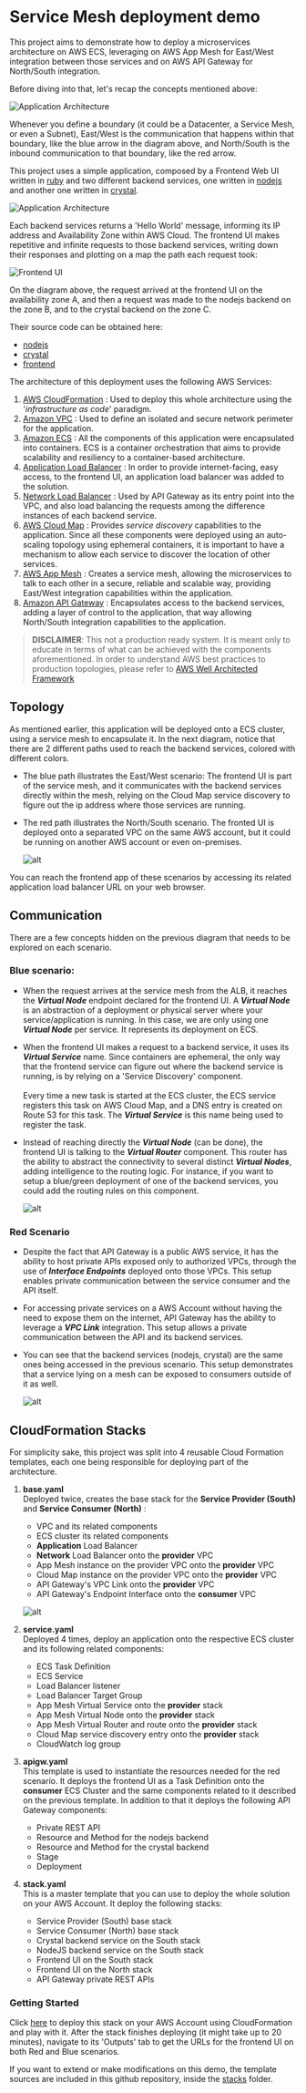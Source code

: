 # Service Mesh deployment demo

This project aims to demonstrate how to deploy a microservices architecture on AWS ECS, leveraging on AWS App Mesh for East/West integration between those services and on AWS API Gateway for North/South integration. 

Before diving into that, let's recap the concepts mentioned above:  

![Application Architecture](./static/north-south-east-west.png) 

Whenever you define a boundary (it could be a Datacenter, a Service Mesh, or even a Subnet), East/West is the communication that happens within that boundary, like the blue arrow in the diagram above, and North/South is the inbound communication to that boundary, like the red arrow. 

This project uses a simple application, composed by a Frontend Web UI written in [ruby](https://www.ruby-lang.org/en/) and two different backend services, one written in [nodejs](https://nodejs.org/en/) and another one written in [crystal](https://crystal-lang.org). 

![Application Architecture](./static/application-architecture.png) 

Each backend services returns a 'Hello World' message, informing its IP address and Availability Zone within AWS Cloud. The frontend UI makes repetitive and infinite requests to those backend services, writing down their responses and plotting on a map the path each request took:

![Frontend UI](./static/a-b-c.svg) 

On the diagram above, the request arrived at the frontend UI on the availability zone A, and then a request was made to the nodejs backend on the zone B, and to the crystal backend on the zone C. 


Their source code can be obtained here: 
- [nodejs](https://github.com/brentley/ecsdemo-nodejs)
- [crystal](https://github.com/brentley/ecsdemo-crystal)
- [frontend](https://github.com/brentley/ecsdemo-frontend)


The architecture of this deployment uses the following AWS Services:

1. [AWS CloudFormation](https://docs.aws.amazon.com/AWSCloudFormation/latest/UserGuide/GettingStarted.html) : Used to deploy this whole architecture using the '*infrastructure as code*' paradigm.
1. [Amazon VPC](https://docs.aws.amazon.com/vpc/latest/userguide/vpc-getting-started.html) : Used to define an isolated and secure network perimeter for the application. 
1. [Amazon ECS](https://docs.aws.amazon.com/AmazonECS/latest/developerguide/getting-started-ecs-ec2.html) : All the components of this application were encapsulated into containers. ECS is a container orchestration that aims to provide scalability and resiliency to a container-based architecture. 
1. [Application Load Balancer](https://docs.aws.amazon.com/elasticloadbalancing/latest/application/application-load-balancer-getting-started.html) : In order to provide internet-facing, easy access, to the frontend UI, an application load balancer was added to the solution.
1. [Network Load Balancer](https://docs.aws.amazon.com/elasticloadbalancing/latest/network/network-load-balancer-getting-started.html) : Used by API Gateway as its entry point into the VPC, and also load balancing the requests among the difference instances of each backend service. 
1. [AWS Cloud Map](https://docs.aws.amazon.com/cloud-map/latest/dg/setting-up-cloud-map.html) : Provides *service discovery* capabilities to the application. Since all these components were deployed using an auto-scaling topology using ephemeral containers, it is important to have a mechanism to allow each service to discover the location of other services. 
1. [AWS App Mesh](https://docs.aws.amazon.com/app-mesh/latest/userguide/appmesh-getting-started.html) : Creates a service mesh, allowing the microservices to talk to each other in a secure, reliable and scalable way, providing East/West integration capabilities within the application.
1. [Amazon API Gateway](https://docs.aws.amazon.com/apigateway/latest/developerguide/getting-started.html) : Encapsulates access to the backend services, adding a layer of control to the application, that way allowing North/South integration capabilities to the application.

> **DISCLAIMER**: This not a production ready system. It is meant only to educate in terms of what can be achieved with the components aforementioned. In order to understand AWS best practices to production topologies, please refer to [AWS Well Architected Framework](https://aws.amazon.com/architecture/well-architected/)


## Topology

As mentioned earlier, this application will be deployed onto a ECS cluster, using a service mesh to encapsulate it. In the next diagram, notice that there are 2 different paths used to reach the backend services, colored with different colors.

-	The blue path illustrates the East/West scenario: The frontend UI is part of the service mesh, and it communicates with the backend services directly within the mesh, relying on the Cloud Map service discovery to figure out the ip address where those services are running. 

-	The red path illustrates the North/South scenario. The fronted UI is deployed onto a separated VPC on the same AWS account, but it could be running on another AWS account or even on-premises. 

	![alt](./static/architecture.png)


You can reach the frontend app of these scenarios by accessing its related application load balancer URL on your web browser.

## Communication

There are a few concepts hidden on the previous diagram that needs to be explored on each scenario.


### Blue scenario:

- When the request arrives at the service mesh from the ALB, it reaches the ***Virtual Node*** endpoint declared for the frontend UI. A ***Virtual Node*** is an abstraction of a deployment or physical server where your service/application is running. In this case, we are only using one ***Virtual Node*** per service. It represents its deployment on ECS.  

- When the frontend UI makes a request to a backend service, it uses its ***Virtual Service*** name. Since containers are ephemeral, the only way that the frontend service can figure out where the backend service is running, is by relying on a 'Service Discovery' component.    
&nbsp;  
Every time a new task is started at the ECS cluster, the ECS service registers this task on AWS Cloud Map, and a DNS entry is created on Route 53 for this task. The ***Virtual Service*** is this name being used to register the task.

- Instead of reaching directly the ***Virtual Node*** (can be done), the frontend UI is talking to the ***Virtual Router*** component. This router has the ability to abstract the connectivity to several distinct ***Virtual Nodes***, adding intelligence to the routing logic. For instance, if you want to setup a blue/green deployment of one of the backend services, you could add the routing rules on this component.  

	![alt](./static/dataflow-mesh.png)


### Red Scenario

- Despite the fact that API Gateway is a public AWS service, it has the ability to host private APIs exposed only to authorized VPCs, through the use of ***Interface Endpoints*** deployed onto those VPCs. This setup enables private communication between the service consumer and the API itself.

- For accessing private services on a AWS Account without having the need to expose them on the internet, API Gateway has the ability to leverage a ***VPC Link*** integration. This setup allows a private communication between the API and its backend services. 

- You can see that the backend services (nodejs, crystal) are the same ones being accessed in the previous scenario. This setup demonstrates that a service lying on a mesh can be exposed to consumers outside of it as well.  

	![alt](./static/dataflow-apigw.png) 



## CloudFormation Stacks

For simplicity sake, this project was split into 4 reusable Cloud Formation templates, each one being responsible for deploying part of the architecture.

1. **base.yaml**
&nbsp;  
Deployed twice, creates the base stack for the **Service Provider (South)** and **Service Consumer (North)**  :
	-	VPC and its related components
	-	ECS cluster its related components
	-	**Application** Load Balancer
	- **Network** Load Balancer onto the **provider** VPC
	-	App Mesh instance on the provider VPC onto the **provider** VPC
	- Cloud Map instance on the provider VPC onto the **provider** VPC
	- API Gateway's VPC Link onto the **provider** VPC
	- API Gateway's Endpoint Interface onto the **consumer** VPC  

	![alt](./static/stack.png)  

2. **service.yaml**
&nbsp;  
Deployed 4 times, deploy an application onto the respective ECS cluster and its following related components:
	- ECS Task Definition 
	-	ECS Service
	-	Load Balancer listener 
	-	Load Balancer Target Group
	-	App Mesh Virtual Service onto the **provider** stack
	-	App Mesh Virtual Node onto the **provider** stack
	-	App Mesh Virtual Router and route onto the **provider** stack
	-	Cloud Map service discovery entry onto the **provider** stack
	-	CloudWatch log group

3.	**apigw.yaml**
&nbsp;  
This template is used to instantiate the resources needed for the red scenario. It deploys the frontend UI as a Task Definition onto the **consumer** ECS Cluster and the same components related to it described on the previous template. In addition to that it deploys the following API Gateway components:
	- Private REST API 
	-	Resource and Method for the nodejs backend
	-	Resource and Method for the crystal backend
	-	Stage
	- Deployment  

3.	**stack.yaml**
&nbsp;  
This is a master template that you can use to deploy the whole solution on your AWS Account. It deploy the following stacks:
	- Service Provider (South) base stack
	- Service Consumer (North) base stack
	- Crystal backend service on the South stack
	- NodeJS backend service on the South stack
	- Frontend UI on the South stack
	- Frontend UI on the North stack
	- API Gateway private REST APIs

### Getting Started

Click <a href="https://console.aws.amazon.com/cloudformation/home?region=us-east-1#/stacks/quickcreate?templateURL=https://servicemesh-demo-templates.s3-sa-east-1.amazonaws.com/stack.yaml&stackName=servicemesh-demo" target="_blank">here</a> to deploy this stack on your AWS Account using CloudFormation and play with it. After the stack finishes deploying (it might take up to 20 minutes), navigate to its 'Outputs' tab to get the URLs for the frontend UI on both Red and Blue scenarios.  

If you want to extend or make modifications on this demo, the template sources are included in this github repository, inside the [stacks](./stacks) folder.